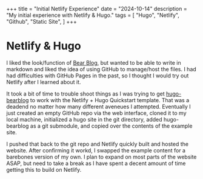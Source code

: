 +++
title = "Initial Netlify Experience"
date = "2024-10-14"
description = "My initial experience with Netlify & Hugo."
tags = [
    "Hugo",
    "Netlify",
    "Github",
    "Static Site",
]
+++

# Netlify & Hugo

I liked the look/function of [Bear Blog](https://bearblog.dev/), but wanted to be able to write in markdown and liked the idea of using GitHub to manage/host the files. I had had difficulties with GitHub Pages in the past, so I thought I would try out Netlify after I learned about it.

It took a bit of time to trouble shoot things as I was trying to get [hugo-bearblog](https://github.com/janraasch/hugo-bearblog) to work with the Netlify + Hugo Quickstart template. That was a deadend no matter how many different aveneues I attempted. Eventually I just created an empty GitHub repo via the web interface, cloned it to my local machine, initialized a hugo site in the git directory, added hugo-bearblog as a git submodule, and copied over the contents of the example site.

I pushed that back to the git repo and Netlify quickly built and hosted the website. After confirming it workd, I swapped the example content for a barebones version of my own. I plan to expand on most parts of the website ASAP, but need to take a break as I have spent a decent amount of time getting this to build on Netlify.
